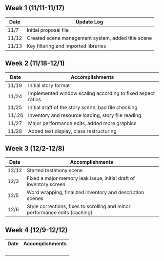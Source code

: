 ## Week 1 (11/11-11/17)

| Date  | Update Log                                         |
| ----- | -------------------------------------------------- |
| 11/7  | Initial proposal file                              |
| 11/12 | Created scene management system, added title scene |
| 11/13 | Key filtering and imported libraries               |

## Week 2 (11/18-12/1)

| Date   | Accomplishments                                             |
| ------ | ----------------------------------------------------------- |
| 11/19  | Initial story format                                        |
| 11/24  | Implemented window scaling according to fixed aspect ratios |
| 11/25  | Initial draft of the story scene, bad file checking         |
| 11/.26 | Inventory and resource loading, story file reading          |
| 11/27  | Major performance edits, added more graphics                |
| 11/28  | Added text display, class restructuring                     |

## Week 3 (12/2-12/8)

| Date  | Accomplishments                                              |
| ----- | ------------------------------------------------------------ |
| 12/12 | Started testimony scene                                      |
| 12/3  | Fixed a major memory leak issue, initial draft of inventory screen |
| 12/5  | Word wrapping, finalized inventory and description scenes    |
| 12/6  | Style corrections, fixes to scrolling and minor performance edits (caching) |

## Week 4 (12/9-12/12)

| Date | Accomplishments |
| ---- | --------------- |
|      |                 |
|      |                 |
|      |                 |
|      |                 |

